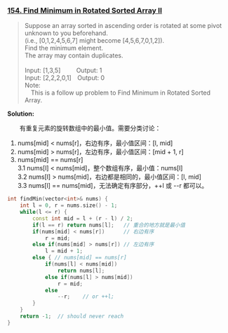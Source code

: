 ### [154. Find Minimum in Rotated Sorted Array II](https://leetcode.com/problems/find-minimum-in-rotated-sorted-array-ii/description/)

> Suppose an array sorted in ascending order is rotated at some pivot unknown to you beforehand.\
> (i.e.,  [0,1,2,4,5,6,7] might become  [4,5,6,7,0,1,2]).\
> Find the minimum element.\
> The array may contain duplicates.\
> \
> Input: [1,3,5]&emsp; &emsp; Output: 1\
> Input: [2,2,2,0,1]&emsp;Output: 0\
> Note:\
> &emsp;This is a follow up problem to Find Minimum in Rotated Sorted Array.

**Solution:**

&emsp;&emsp;有重复元素的旋转数组中的最小值。需要分类讨论：
1. nums[mid] < nums[r]，右边有序，最小值区间：[l, mid]
2. nums[mid] > nums[r]，左边有序，最小值区间：[mid + 1, r]
3. nums[mid] == nums[r]\
  3.1 nums[l] < nums[mid]，整个数组有序，最小值：nums[l]\
  3.2 nums[l] > nums[mid]，右边都是相同的，最小值区间：[l, mid]\
  3.3 nums[l] == nums[mid]，无法确定有序部分，++l 或 --r 都可以。

```cpp
int findMin(vector<int>& nums) {
    int l = 0, r = nums.size() - 1;
    while(l <= r) {
        const int mid = l + (r - l) / 2;
        if(l == r) return nums[l];   // 重合的地方就是最小值
        if(nums[mid] < nums[r])      // 右边有序
            r = mid;
        else if(nums[mid] > nums[r]) // 左边有序
            l = mid + 1;
        else { // nums[mid] == nums[r]
            if(nums[l] < nums[mid])
                return nums[l];
            else if(nums[l] > nums[mid])
                r = mid;
            else
                --r;    // or ++l;
        }
    }
    return -1;  // should never reach
}

```
